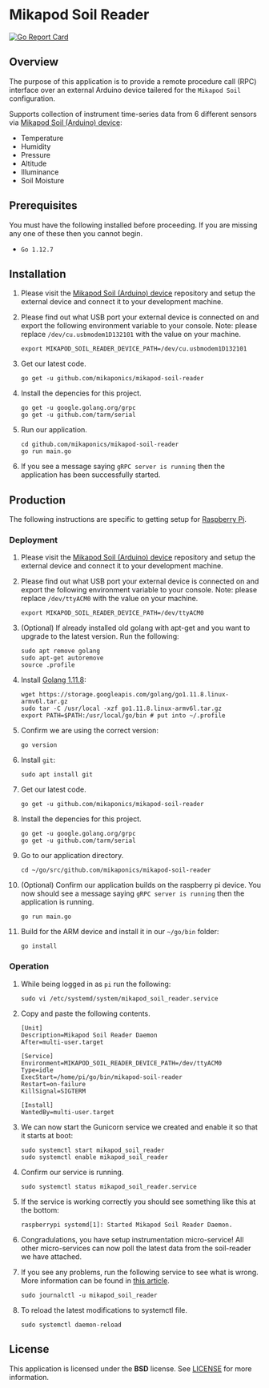 # Mikapod Soil Reader
[![Go Report Card](https://goreportcard.com/badge/github.com/mikaponics/mikapod-soil-reader)](https://goreportcard.com/report/github.com/mikaponics/mikapod-soil-reader)

## Overview

The purpose of this application is to provide a remote procedure call (RPC) interface over an external Arduino device tailered for the `Mikapod Soil` configuration.

Supports collection of instrument time-series data from 6 different sensors via [Mikapod Soil (Arduino) device](https://github.com/mikaponics/mikapod-soil-arduino):

* Temperature
* Humidity
* Pressure
* Altitude
* Illuminance
* Soil Moisture

## Prerequisites

You must have the following installed before proceeding. If you are missing any one of these then you cannot begin.

* ``Go 1.12.7``

## Installation

1. Please visit the [Mikapod Soil (Arduino) device](https://github.com/mikaponics/mikapod-soil-arduino) repository and setup the external device and connect it to your development machine.

2. Please find out what USB port your external device is connected on and export the following environment variable to your console. Note: please replace ``/dev/cu.usbmodem1D132101`` with the value on your machine.

    ```
    export MIKAPOD_SOIL_READER_DEVICE_PATH=/dev/cu.usbmodem1D132101
    ```

3. Get our latest code.

    ```
    go get -u github.com/mikaponics/mikapod-soil-reader
    ```

4. Install the depencies for this project.

    ```
    go get -u google.golang.org/grpc
    go get -u github.com/tarm/serial
    ```

5. Run our application.

    ```
    cd github.com/mikaponics/mikapod-soil-reader
    go run main.go
    ```

6. If you see a message saying ``gRPC server is running`` then the application has been successfully started.


## Production
The following instructions are specific to getting setup for [Raspberry Pi](https://www.raspberrypi.org/).

### Deployment

1. Please visit the [Mikapod Soil (Arduino) device](https://github.com/mikaponics/mikapod-soil-arduino) repository and setup the external device and connect it to your development machine.

2. Please find out what USB port your external device is connected on and export the following environment variable to your console. Note: please replace ``/dev/ttyACM0`` with the value on your machine.

    ```
    export MIKAPOD_SOIL_READER_DEVICE_PATH=/dev/ttyACM0
    ```

3. (Optional) If already installed old golang with apt-get and you want to upgrade to the latest version. Run the following:

    ```
    sudo apt remove golang
    sudo apt-get autoremove
    source .profile
    ```

4. Install [Golang 1.11.8]():

    ```
    wget https://storage.googleapis.com/golang/go1.11.8.linux-armv6l.tar.gz
    sudo tar -C /usr/local -xzf go1.11.8.linux-armv6l.tar.gz
    export PATH=$PATH:/usr/local/go/bin # put into ~/.profile
    ```

5. Confirm we are using the correct version:

    ```
    go version
    ```

4. Install ``git``:

    ```
    sudo apt install git
    ```

5. Get our latest code.

    ```
    go get -u github.com/mikaponics/mikapod-soil-reader
    ```

6. Install the depencies for this project.

    ```
    go get -u google.golang.org/grpc
    go get -u github.com/tarm/serial
    ```

7. Go to our application directory.

    ```
    cd ~/go/src/github.com/mikaponics/mikapod-soil-reader
    ```

8. (Optional) Confirm our application builds on the raspberry pi device. You now should see a message saying ``gRPC server is running`` then the application is running.

    ```
    go run main.go
    ```

9. Build for the ARM device and install it in our ``~/go/bin`` folder:

    ```
    go install
    ```

### Operation

1. While being logged in as ``pi`` run the following:

    ```
    sudo vi /etc/systemd/system/mikapod_soil_reader.service
    ```

2. Copy and paste the following contents.

    ```
    [Unit]
    Description=Mikapod Soil Reader Daemon
    After=multi-user.target

    [Service]
    Environment=MIKAPOD_SOIL_READER_DEVICE_PATH=/dev/ttyACM0
    Type=idle
    ExecStart=/home/pi/go/bin/mikapod-soil-reader
    Restart=on-failure
    KillSignal=SIGTERM

    [Install]
    WantedBy=multi-user.target
    ```

3. We can now start the Gunicorn service we created and enable it so that it starts at boot:

    ```
    sudo systemctl start mikapod_soil_reader
    sudo systemctl enable mikapod_soil_reader
    ```

4. Confirm our service is running.

    ```
    sudo systemctl status mikapod_soil_reader.service
    ```

5. If the service is working correctly you should see something like this at the bottom:

    ```
    raspberrypi systemd[1]: Started Mikapod Soil Reader Daemon.
    ```

6. Congradulations, you have setup instrumentation micro-service! All other micro-services can now poll the latest data from the soil-reader we have attached.

7. If you see any problems, run the following service to see what is wrong. More information can be found in [this article](https://unix.stackexchange.com/a/225407).

    ```
    sudo journalctl -u mikapod_soil_reader
    ```

8. To reload the latest modifications to systemctl file.

    ```
    sudo systemctl daemon-reload
    ```

## License

This application is licensed under the **BSD** license. See [LICENSE](LICENSE) for more information.
